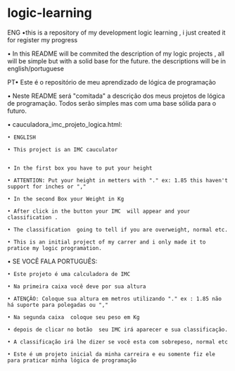 # logic-learning
ENG •this is a repository of my development logic learning , i just created it for register  my progress

  • In this README will be commited the description 
    of my logic projects , all will be simple but
    with a solid base for the future.
    the descriptions will be in 
    english/portuguese

  PT• Este é o repositório de meu aprendizado 
      de lógica de programação 

   • Neste README será "comitada" a descrição 
    dos meus projetos de lógica de programação. 
    Todos serão simples mas com uma base sólida 
    para o futuro.

 • cauculadora_imc_projeto_logica.html:
  
    • ENGLISH
  
	• This project is an IMC cauculator  
  
	
	• In the first box you have to put your height 
  
	• ATTENTION: Put your height in metters with "." ex: 1.85 this haven't support for inches or ","
  
	• In the second Box your Weight in Kg
  
	• After click in the button your IMC  will appear and your classification .
  
	• The classification  going to tell if you are overweight, normal etc.
  
	• This is an initial project of my carrer and i only made it to pratice my logic programation.

  • SE VOCÊ FALA PORTUGUÊS:
  
	• Este projeto é uma calculadora de IMC
  
	• Na primeira caixa você deve por sua altura
  
	• ATENÇÂO: Coloque sua altura em metros utilizando "." ex : 1.85 não há suporte para polegadas ou ","
  
	• Na segunda caixa  coloque seu peso em Kg
  
	• depois de clicar no botão  seu IMC irá aparecer e sua classificação.
  
	• A classificação irá lhe dizer se você esta com sobrepeso, normal etc
  
	• Este é um projeto inicial da minha carreira e eu somente fiz ele para praticar minha lógica de programação 
